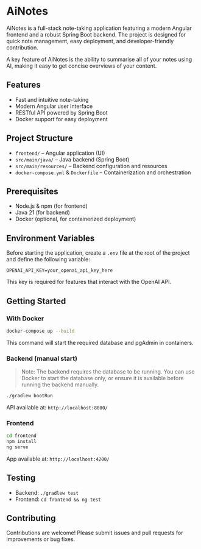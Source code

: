 # AiNotes

AiNotes is a full-stack note-taking application featuring a modern Angular frontend and a robust Spring Boot backend.
The project is designed for quick note management, easy deployment, and developer-friendly contribution.

A key feature of AiNotes is the ability to summarise all of your notes using AI, making it easy to get concise overviews
of your content.

## Features

- Fast and intuitive note-taking
- Modern Angular user interface
- RESTful API powered by Spring Boot
- Docker support for easy deployment

## Project Structure

- `frontend/` – Angular application (UI)
- `src/main/java/` – Java backend (Spring Boot)
- `src/main/resources/` – Backend configuration and resources
- `docker-compose.yml` & `Dockerfile` – Containerization and orchestration

## Prerequisites

- Node.js & npm (for frontend)
- Java 21 (for backend)
- Docker (optional, for containerized deployment)

## Environment Variables

Before starting the application, create a `.env` file at the root of the project and define the following variable:

```
OPENAI_API_KEY=your_openai_api_key_here
```

This key is required for features that interact with the OpenAI API.

## Getting Started

### With Docker

```bash
docker-compose up --build
```

This command will start the required database and pgAdmin in containers.

### Backend (manual start)

> Note: The backend requires the database to be running. You can use Docker to start the database only, or ensure it is
> available before running the backend manually.

```bash
./gradlew bootRun
```

API available at: `http://localhost:8080/`

### Frontend

```bash
cd frontend
npm install
ng serve
```

App available at: `http://localhost:4200/`

## Testing

- Backend: `./gradlew test`
- Frontend: `cd frontend && ng test`

## Contributing

Contributions are welcome! Please submit issues and pull requests for improvements or bug fixes.

